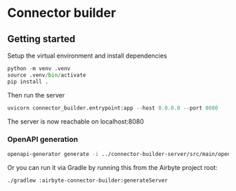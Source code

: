 # Connector builder


## Getting started 

Setup the virtual environment and install dependencies
```python
python -m venv .venv
source .venv/bin/activate
pip install .
```

Then run the server
```python
uvicorn connector_builder.entrypoint:app --host 0.0.0.0 --port 8080
```

The server is now reachable on localhost:8080

### OpenAPI generation

```bash
openapi-generator generate -i ../connector-builder-server/src/main/openapi/openapi.yaml -g python-fastapi -c openapi/generator_config.yaml  -o build/server -t openapi/templates 
```

Or you can run it via Gradle by running this from the Airbyte project root: 
```bash
./gradlew :airbyte-connector-builder:generateServer
```